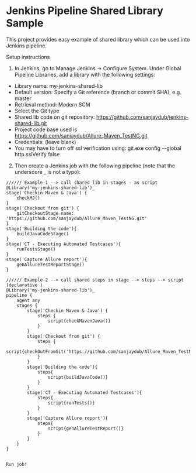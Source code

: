 # Jenkins Pipeline Shared Library Sample

This project provides easy example of shared library which can be used into Jenkins pipeline.

Setup instructions

1. In Jenkins, go to Manage Jenkins → Configure System. Under Global Pipeline Libraries, add a library with the following settings:
  * Library name: my-jenkins-shared-lib
  * Default version: Specify a Git reference (branch or commit SHA), e.g. master
  * Retrieval method: Modern SCM
  * Select the Git type
  * Shared lib code on git repository: https://github.com/sanjaydub/jenkins-shared-lib.git
  * Project code base used is https://github.com/sanjaydub/Allure_Maven_TestNG.git
  * Credentials: (leave blank)
  * You may have to turn off ssl verification using:     git.exe config --global http.sslVerify false

2. Then create a Jenkins job with the following pipeline (note that the underscore _ is not a typo):

```
////// Example-1 --> call shared lib in stages - as script
@Library('my-jenkins-shared-lib')_
stage('Checkin Maven & Java') {
    checkMJ()
}
stage('Checkout from git') {
	gitCheckoutStage name: 'https://github.com/sanjaydub/Allure_Maven_TestNG.git'
}
stage('Building the code'){
    buildJavaCodeStage()			
}		
stage('CT - Executing Automated Testcases'){
    runTestsStage()
}
stage('Capture Allure report'){
    genAllureTestReportStage()
}

////// Example-2 --> call shared steps in stage --> steps --> script (declarative )
@Library('my-jenkins-shared-lib')_
pipeline {
    agent any
    stages {
        stage('Checkin Maven & Java') {
            steps {
                script{checkMavenJava()}
            }
        }		
		stage('Checkout from git') {
            steps {
                script{checkOutFromGit('https://github.com/sanjaydub/Allure_Maven_TestNG.git')}
            }
        }		
		stage('Building the code'){
            steps{
				script{buildJavaCode()}
            }			
        }		
		stage('CT - Executing Automated Testcases'){
            steps{
                script{runTests()}
            }
        }
		stage('Capture Allure report'){
            steps{
				script{genAllureTestReport()}
			}
        }
    }
}


Run job!
